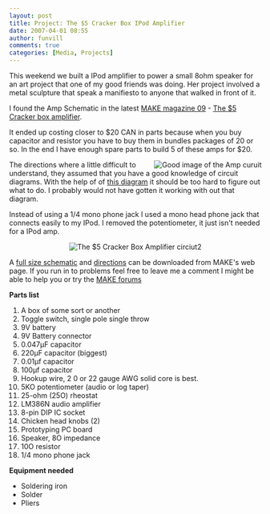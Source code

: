 ```yaml
---
layout: post
title: Project: The $5 Cracker Box IPod Amplifier 
date: 2007-04-01 08:55
author: funvill
comments: true
categories: [Media, Projects]
---
```

This weekend we built a IPod amplifier to power a small 8ohm speaker for an art project that one of my good friends was doing. Her project involved a metal sculpture that speak a manifiesto to anyone that walked in front of it.

I found the Amp Schematic in the latest <a href="http://makezine.com/09/">MAKE magazine 09</a> - <a href="http://makezine.com/09/crackerboxamp/">The $5 Cracker box amplifier</a>.

It ended up costing closer to $20 CAN in parts because when you buy capacitor and resistor you have to buy them in bundles packages of 20 or so. In the end I have enough spare parts to build 5 of these amps for $20.

<a href="http://blog.abluestar.com/public/uploads/2007/04/amp_curuit2.jpg" title="Good image of the Amp curuit"><img src="http://blog.abluestar.com/public/uploads/2007/04/amp_curuit2.thumbnail.jpg" alt="Good image of the Amp curuit" align="right" /></a>The directions where a little difficult to understand, they assumed that you have a good knowledge of circuit diagrams. With the help of of <a href="http://www.flickr.com/photos/54804764@N00/401719542/">this diagram</a> it should be too hard to figure out what to do. I probably would not have gotten it working with out that diagram.

Instead of using a 1/4  mono phone jack I used a mono head phone jack that connects easily to my IPod. I removed the potentiometer, it just isn't needed for a IPod amp.
<p style="text-align: center"><img src="http://blog.abluestar.com/public/uploads/2007/04/amp_circuit1.gif" alt="The $5 Cracker Box Amplifier circiut2" /></p>
A <a href="http://makezine.com/images/09/CrackerboxAmp_Schem.pdf">full size schematic</a> and <a href="http://makezine.com/09/crackerboxamp/">directions</a> can be downloaded from MAKE's web page. If you run in to problems feel free to leave me a comment I might be able to help you or try the  <a href="http://forums.makezine.com/">MAKE forums</a>

<!--more-->
<strong>Parts list</strong>
<ol>
	<li>A box of some sort or another</li>
	<li>Toggle switch, single pole single throw</li>
	<li>9V battery</li>
	<li>9V Battery connector</li>
	<li>0.047µF capacitor</li>
	<li>220µF capacitor (biggest)</li>
	<li>0.01µf capacitor</li>
	<li>100µf capacitor</li>
	<li>Hookup wire, 2 0 or 22 gauge AWG solid core is best.</li>
	<li>5KO potentiometer (audio or log taper)</li>
	<li>25-ohm (25O) rheostat</li>
	<li>LM386N audio amplifier</li>
	<li>8-pin DIP IC socket</li>
	<li>Chicken head knobs (2)</li>
	<li>Prototyping PC board</li>
	<li>Speaker, 8O impedance</li>
	<li>10O resistor</li>
	<li>1/4 mono phone jack</li>
</ol>
<strong>Equipment needed  </strong>
<ul>
	<li>Soldering iron</li>
	<li>Solder</li>
	<li>Pliers</li>
</ul>
